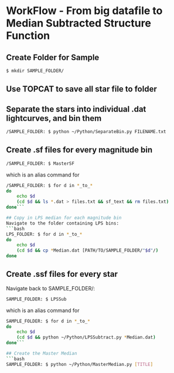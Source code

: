 # WorkFlow - From big datafile to Median Subtracted Structure Function

## Create Folder for Sample

```bash
$ mkdir SAMPLE_FOLDER/
```

## Use TOPCAT to save all star file to folder

## Separate the stars into individual .dat lightcurves, and bin them

```bash
/SAMPLE_FOLDER: $ python ~/Python/SeparateBin.py FILENAME.txt
```

## Create .sf files for every magnitude bin

```bash
/SAMPLE_FOLDER: $ MasterSF
```

which is an alias command for

```bash
/SAMPLE_FOLDER: $ for d in *_to_*
do
    echo $d
    (cd $d && ls *.dat > files.txt && sf_text && rm files.txt)
done```

## Copy in LPS median for each magnitude bin
Navigate to the folder containing LPS bins:
​```bash
LPS_FOLDER: $ for d in *_to_*
do
    echo $d
    (cd $d && cp *Median.dat [PATH/TO/SAMPLE_FOLDER/"$d"/)
done
```

## Create .ssf files for every star 

Navigate back to SAMPLE_FOLDER/:

```bash
SAMPLE_FOLDER: $ LPSSub
```

which is an alias command for

```bash
SAMPLE_FOLDER: $ for d in *_to_*
do
    echo $d
    (cd $d && python ~/Python/LPSSubtract.py *Median.dat)
done```

## Create the Master Median
​```bash
SAMPLE_FOLDER: $ python ~/Python/MasterMedian.py [TITLE]
```

